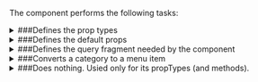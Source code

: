 The component performs the following tasks:

<details>
	<summary>###Defines the prop types

</summary>
* The category GraphQL id

* The category id

* The category name

</details>

<details>
	<summary>###Defines the default props

</summary>
</details>

<details>
	<summary>###Defines the query fragment needed by the component

</summary>
</details>

<details>
	<summary>###Converts a category to a menu item

</summary>
</details>

<details>
	<summary>###Does nothing. Usied only for its propTypes (and methods).

</summary>
</details>

